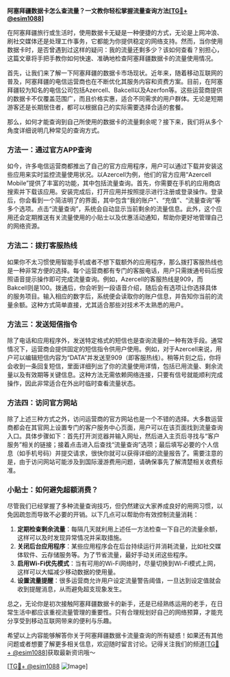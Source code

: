 **阿塞拜疆数据卡怎么查流量？一文教你轻松掌握流量查询方法[[TG💪+ @esim1088](https://t.me/s/esim1088)]**

在阿塞拜疆旅行或生活时，使用数据卡无疑是一种便捷的方式，无论是上网冲浪、刷社交媒体还是处理工作事务，它都能为你提供稳定的网络支持。然而，当你使用数据卡时，是否曾遇到过这样的疑问：我的流量还剩多少？该如何查看？别担心，这篇文章将手把手教你如何快速、准确地检查阿塞拜疆数据卡的流量使用情况。

首先，让我们来了解一下阿塞拜疆的数据卡市场现状。近年来，随着移动互联网的普及，阿塞拜疆的电信运营商也在不断优化其服务内容和资费方案。目前，在阿塞拜疆较为知名的电信公司包括Azercell、Bakcell以及Azerfon等。这些运营商提供的数据卡不仅覆盖范围广，而且价格实惠，适合不同需求的用户群体。无论是短期游客还是长期居住者，都可以根据自己的实际需要选择合适的套餐。

那么，如何才能查询到自己所使用的数据卡的流量剩余呢？接下来，我们将从多个角度详细说明几种常见的查询方式。

### 方法一：通过官方APP查询

如今，许多电信运营商都推出了自己的官方应用程序，用户可以通过下载并安装这些应用来实时监控流量使用状况。以Azercell为例，他们的官方应用“Azercell Mobile”提供了丰富的功能，其中包括流量查询。首先，你需要在手机的应用商店搜索并下载该应用。安装完成后，打开应用并按照提示进行注册或登录操作。登录后，你会看到一个简洁明了的界面，其中包含“我的账户”、“充值”、“流量查询”等多个选项。点击“流量查询”，系统会自动显示当前剩余的流量信息。此外，这个应用还会定期推送有关流量使用的小贴士以及优惠活动通知，帮助你更好地管理自己的网络资源。

### 方法二：拨打客服热线

如果你不太习惯使用智能手机或者不想下载额外的应用程序，那么拨打客服热线也是一种非常方便的选择。每个运营商都有专门的客服电话，用户只需拨通号码后按照语音提示操作即可完成流量查询。例如，Azercell的客服热线是909，而Bakcell则是100。拨通后，你会听到一段语音介绍，随后会有选项让你选择具体的服务项目。输入相应的数字后，系统便会读取你的账户信息，并告知你当前的流量余额。这种方式简单直接，尤其适合那些对技术不太熟悉的用户。

### 方法三：发送短信指令

除了电话和应用程序外，发送特定格式的短信也是查询流量的一种有效手段。通常情况下，运营商会提供固定的短信指令供用户使用。例如，对于Azercell来说，用户可以编辑短信内容为“DATA”并发送至909（即客服热线）。稍等片刻之后，你将会收到一条回复短信，里面详细列出了你的流量使用详情，包括已用流量、剩余流量以及有效期等关键信息。这种方法无需依赖网络连接，只要有信号就能顺利完成操作，因此非常适合在外出时临时查看流量状态。

### 方法四：访问官方网站

除了上述三种方式之外，访问运营商的官方网站也是一个不错的选择。大多数运营商都会在其官网上设置专门的客户服务中心页面，用户可以在该页面找到流量查询入口。具体步骤如下：首先打开浏览器并输入网址，然后进入主页后寻找与“客户服务”相关的链接；接着点击进入后查找“流量查询”选项；最后填写必要的个人信息（如手机号码）并提交请求，很快你就可以获得详细的流量报告了。需要注意的是，由于访问网站可能涉及到国际漫游费用问题，请确保事先了解清楚相关收费标准。

### 小贴士：如何避免超额消费？

尽管我们已经掌握了多种流量查询技巧，但仍然建议大家养成良好的用网习惯，以免因疏忽而导致不必要的开销。以下几点可以帮助你有效控制流量消耗：

1. **定期检查剩余流量**：每隔几天就利用上述任一方法检查一下自己的流量余额，这样可以及时发现异常情况并采取措施。
2. **关闭后台应用程序**：某些应用程序会在后台持续运行并消耗流量，比如社交媒体软件、云存储服务等。为了节省流量，最好手动关闭这些程序。
3. **启用Wi-Fi优先模式**：当有可用的Wi-Fi网络时，尽量切换到Wi-Fi模式上网，这样可以大幅减少移动数据的使用量。
4. **设置流量提醒**：很多运营商允许用户设定流量警告阈值，一旦达到设定值就会收到提醒消息，从而避免超支现象发生。

总之，无论你是初次接触阿塞拜疆数据卡的新手，还是已经熟练运用的老手，在日常生活中都应该重视流量管理的重要性。只有合理规划好自己的网络预算，才能充分享受到移动互联网带来的便利与乐趣。

希望以上内容能够解答你关于阿塞拜疆数据卡流量查询的所有疑惑！如果还有其他问题或者想要了解更多相关信息，欢迎随时留言讨论。记得关注我们的频道[[TG💪+ @esim1088](https://t.me/s/esim1088)]获取最新资讯哦～ 

[[TG💪+ @esim1088](https://t.me/s/esim1088) ![Image](https://i.postimg.cc/4NQfJmqS/Snipaste-2025-05-13-00-14-12.png)]